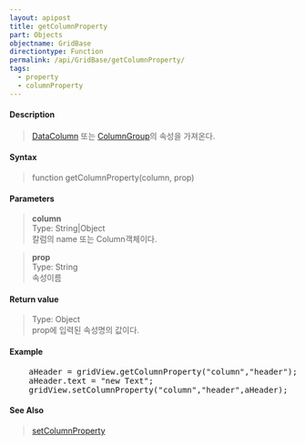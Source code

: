```yaml
---
layout: apipost
title: getColumnProperty
part: Objects
objectname: GridBase
directiontype: Function
permalink: /api/GridBase/getColumnProperty/
tags:
  - property
  - columnProperty
---
```



#### Description

> [DataColumn](/api/types/DataColumn/) 또는 [ColumnGroup](/api/types/ColumnGroup/)의 속성을 가져온다.  

#### Syntax

> function getColumnProperty(column, prop)  

#### Parameters

> **column**  
> Type: String\|Object  
> 칼럼의 name 또는 Column객체이다.  

> **prop**  
> Type: String  
> 속성이름  

#### Return value

> Type: Object  
> prop에 입력된 속성명의 값이다.  

#### Example

<pre class="prettyprint">
    aHeader = gridView.getColumnProperty("column","header");
    aHeader.text = "new Text";
    gridView.setColumnProperty("column","header",aHeader);
</pre>

#### See Also
> [setColumnProperty](/api/GridBase/setColumnProperty)